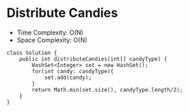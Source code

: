 # Distribute Candies

- Time Complexity: O(N)
- Space Complexity: O(N)

```
class Solution {
    public int distributeCandies(int[] candyType) {
        HashSet<Integer> set = new HashSet();
        for(int candy: candyType){
            set.add(candy);
        }
        return Math.min(set.size(), candyType.length/2);
    }
}
```
